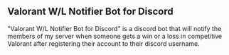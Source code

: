 ## Valorant W/L Notifier Bot for Discord

"Valorant W/L Notifier Bot for Discord" is a discord bot that will notify the members of my server when someone gets a win or a loss in competitive Valorant after registering their account to their discord username.
